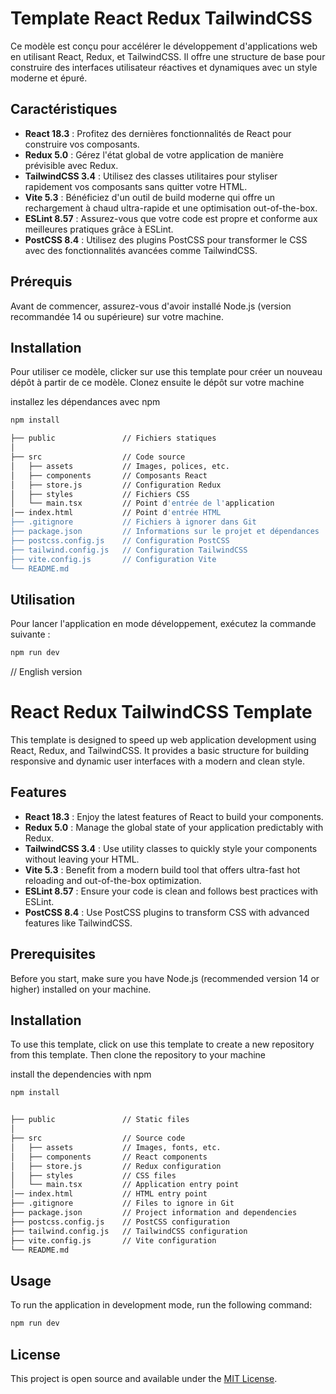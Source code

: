 # Template React Redux TailwindCSS

Ce modèle est conçu pour accélérer le développement d'applications web en utilisant React, Redux, et TailwindCSS. Il offre une structure de base pour construire des interfaces utilisateur réactives et dynamiques avec un style moderne et épuré.

## Caractéristiques

- **React 18.3** : Profitez des dernières fonctionnalités de React pour construire vos composants.
- **Redux 5.0** : Gérez l'état global de votre application de manière prévisible avec Redux.
- **TailwindCSS 3.4** : Utilisez des classes utilitaires pour styliser rapidement vos composants sans quitter votre HTML.
- **Vite 5.3** : Bénéficiez d'un outil de build moderne qui offre un rechargement à chaud ultra-rapide et une optimisation out-of-the-box.
- **ESLint 8.57** : Assurez-vous que votre code est propre et conforme aux meilleures pratiques grâce à ESLint.
- **PostCSS 8.4** : Utilisez des plugins PostCSS pour transformer le CSS avec des fonctionnalités avancées comme TailwindCSS.

## Prérequis

Avant de commencer, assurez-vous d'avoir installé Node.js (version recommandée 14 ou supérieure) sur votre machine.

## Installation

Pour utiliser ce modèle, clicker sur use this template pour créer un nouveau dépôt à partir de ce modèle. Clonez ensuite le dépôt sur votre machine

installez les dépendances avec npm

```bash
npm install
```

```bash
├── public               // Fichiers statiques
│
├── src                  // Code source
│   ├── assets           // Images, polices, etc.
│   ├── components       // Composants React
│   ├── store.js         // Configuration Redux
│   ├── styles           // Fichiers CSS
│   └── main.tsx         // Point d'entrée de l'application
│── index.html           // Point d'entrée HTML
├── .gitignore           // Fichiers à ignorer dans Git
├── package.json         // Informations sur le projet et dépendances
├── postcss.config.js    // Configuration PostCSS
├── tailwind.config.js   // Configuration TailwindCSS
├── vite.config.js       // Configuration Vite
└── README.md
```

## Utilisation

Pour lancer l'application en mode développement, exécutez la commande suivante :

```bash
npm run dev
```

// English version

# React Redux TailwindCSS Template

This template is designed to speed up web application development using React, Redux, and TailwindCSS. It provides a basic structure for building responsive and dynamic user interfaces with a modern and clean style.

## Features

- **React 18.3** : Enjoy the latest features of React to build your components.
- **Redux 5.0** : Manage the global state of your application predictably with Redux.
- **TailwindCSS 3.4** : Use utility classes to quickly style your components without leaving your HTML.
- **Vite 5.3** : Benefit from a modern build tool that offers ultra-fast hot reloading and out-of-the-box optimization.
- **ESLint 8.57** : Ensure your code is clean and follows best practices with ESLint.
- **PostCSS 8.4** : Use PostCSS plugins to transform CSS with advanced features like TailwindCSS.

## Prerequisites

Before you start, make sure you have Node.js (recommended version 14 or higher) installed on your machine.

## Installation

To use this template, click on use this template to create a new repository from this template. Then clone the repository to your machine

install the dependencies with npm

```bash
npm install
```

```bash

├── public               // Static files
│
├── src                  // Source code
│   ├── assets           // Images, fonts, etc.
│   ├── components       // React components
│   ├── store.js         // Redux configuration
│   ├── styles           // CSS files
│   └── main.tsx         // Application entry point
│── index.html           // HTML entry point
├── .gitignore           // Files to ignore in Git
├── package.json         // Project information and dependencies
├── postcss.config.js    // PostCSS configuration
├── tailwind.config.js   // TailwindCSS configuration
├── vite.config.js       // Vite configuration
└── README.md
```

## Usage

To run the application in development mode, run the following command:

```bash
npm run dev
```

## License

This project is open source and available under the [MIT License](LICENSE).
